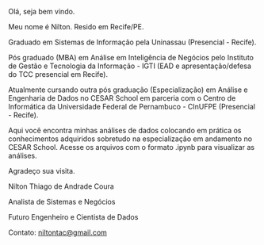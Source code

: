 Olá, seja bem vindo.

Meu nome é Nilton.
Resido em Recife/PE.

Graduado em Sistemas de Informação pela Uninassau (Presencial - Recife). 

Pós graduado (MBA) em Análise em Inteligência de Negócios pelo Instituto de Gestão e Tecnologia da Informação - IGTI (EAD e apresentação/defesa do TCC presencial em Recife).

Atualmente cursando outra pós graduação (Especialização) em Análise e Engenharia de Dados no CESAR School em parceria com o Centro de Informática da Universidade Federal de Pernambuco - CInUFPE (Presencial - Recife).

Aqui você encontra minhas análises de dados colocando em prática os conhecimentos adquiridos sobretudo na especialização em andamento no CESAR School. Acesse os arquivos com o formato .ipynb para visualizar as análises.

Agradeço sua visita.

Nilton Thiago de Andrade Coura

Analista de Sistemas e Negócios

Futuro Engenheiro e Cientista de Dados

Contato: niltontac@gmail.com



